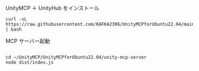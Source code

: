 UnityMCP ＋ UnityHub をインストール

```
curl -sL https://raw.githubusercontent.com/KAFKA2306/UnityMCPforUbuntu22.04/main/install.sh | bash
```

MCP サーバー起動

```

cd ~/UnityMCP/UnityMCPforUbuntu22.04/unity-mcp-server
node dist/index.js
```

